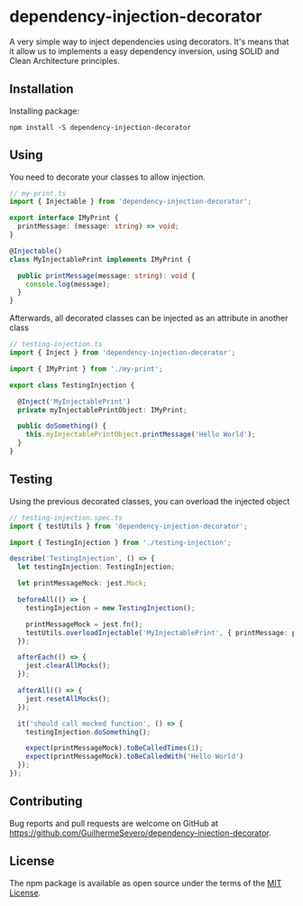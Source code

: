 # dependency-injection-decorator

A very simple way to inject dependencies using decorators. It's means that it allow us to implements a easy dependency inversion, using SOLID and Clean Architecture principles.

## Installation
Installing package:
```
npm install -S dependency-injection-decorator
```

## Using
You need to decorate your classes to allow injection.
```ts
// my-print.ts
import { Injectable } from 'dependency-injection-decorator';

export interface IMyPrint {
  printMessage: (message: string) => void;
}

@Injectable()
class MyInjectablePrint implements IMyPrint {

  public printMessage(message: string): void {
    console.log(message);
  }
}
```

Afterwards, all decorated classes can be injected as an attribute in another class
```ts
// testing-injection.ts
import { Inject } from 'dependency-injection-decorator';

import { IMyPrint } from './my-print';

export class TestingInjection {

  @Inject('MyInjectablePrint')
  private myInjectablePrintObject: IMyPrint;

  public doSomething() {
    this.myInjectablePrintObject.printMessage('Hello World');
  }
}
```

## Testing
Using the previous decorated classes, you can overload the injected object

```ts
// testing-injection.spec.ts
import { testUtils } from 'dependency-injection-decorator';

import { TestingInjection } from './testing-injection';

describe('TestingInjection', () => {
  let testingInjection: TestingInjection;

  let printMessageMock: jest.Mock;

  beforeAll(() => {
    testingInjection = new TestingInjection();

    printMessageMock = jest.fn();
    testUtils.overloadInjectable('MyInjectablePrint', { printMessage: printMessageMock })
  });

  afterEach(() => {
    jest.clearAllMocks();
  });

  afterAll(() => {
    jest.resetAllMocks();
  });

  it('should call mocked function', () => {
    testingInjection.doSomething();

    expect(printMessageMock).toBeCalledTimes(1);
    expect(printMessageMock).toBeCalledWith('Hello World')
  });
});

```

## Contributing

Bug reports and pull requests are welcome on GitHub at https://github.com/GuilhermeSevero/dependency-injection-decorator.


## License

The npm package is available as open source under the terms of the [MIT License](http://opensource.org/licenses/MIT).

